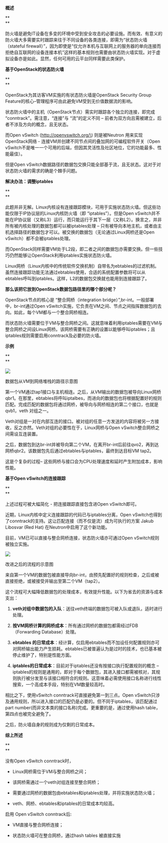 **概述**

**  
**

防火墙是避免IT设备在多变的环境中受到安全攻击的必要设施。而有效、有意义的防火墙大多需要实时跟踪来往于不同设备的各类连接，即需为“状态防火墙（stateful firewall）”，因为即使是“仅允许本机与互联网上的服务器的单向连接而拒绝自互联网的设备连接本机”这样的基本规则也需要由状态防火墙实现。对于虚拟设备亦是如此。显然，任何可用的云平台同样需要此类保护。

  


**基于OpenStack的状态防火墙**

**  
**

OpenStack为其访客VM实施的有状态防火墙是OpenStack Security Group Feature的核心–管理程序可由此避免VM受到无价值数据流的影响。

  


状态防火墙中的主机（OpenStack节点）需实时跟踪各个独立的连接，即完成 “conntrack”。需注意，“连接”与 “流”的定义不同 – 前者为双方向且需被建立，后者不涉及方向的概念，且无状态。

  


而Open vSwitch \(http://openvswitch.org/\) 则是被Neutron 用来实现OpenStack网络 - 连接VM并创建不同节点间的叠加网的可编程软件开关（Open vSwitch不是唯一一个可用的后端，但因其灵活性及社区地位，它的功能最多、性能最佳）。

  


但是Open vSwitch数据路径的数据包交换只能全部基于流，且无状态。这对于对状态防火墙的需求的确是个棘手问题。

  


**解决办法：调整iptables**

**  
**

此题并非无解。Linux内核设有连接跟踪模块，可用于实施状态防火墙。但这些功能仅限于IP协议层的Linux内核防火墙（即 “iptables”）。但是Open vSwitch并不能在IP协议层（又称L3）运行，而只能运行于其下一层（又称L2）。换言之，并非所有被内核处理的数据包都可以被iptables处理 – 只有被导向本地主机，或者由主机选择路径的数据包才可以。被交换的数据包（无论通过Linux网桥还是Open vSwitch）都不会被iptables处理。

  


而OpenStack同样需要VM处于L2段，即二者之间的数据包亦需要交换。但一些技巧仍然能够让OpenStack利用iptables实施状态防火墙。



Linux网桥（Linux内核中的传统软件交换机制）自带名为ebtables的过滤机制。虽然连接跟踪功能无法通过ebtables使用，合适的系统配置参数将可以从ebtables呼叫到iptables。这样，L2的数据包交换就也能用到连接跟踪了。

  


**那么该把它放到OpenStack数据包路径里的哪个部分呢？**

  


OpenStack节点的核心是 “整合网桥（integration bridge）”,br-int。一般部署中，br-int通过Open vSwitch实施，它负责在VM之间、节点之间指挥数据包的去向。如此，每个VM都与一个整合网桥相连。

  


而状态防火墙需要位于VM与整合网桥之间。这就意味着利用iptables需要在VM与整合网桥之间设Linux网桥。该网桥需要有正确的设置以能够呼叫iptables；且iptables规则需要启用conntrack及必要的防火墙。

  




**示例**

**  
**

![](https://mmbiz.qpic.cn/mmbiz_png/TkGS5WgibziaribH9ZbJwiayXQ3pR1wBrIxt1Ky72YlOjYicicE4MAeYLAOxbTdq0EA5PEEWwU80cRQa6TG0r5QcFwIQ/640?wx_fmt=png&tp=webp&wxfrom=5&wx_lazy=1&wx_co=1)  


  


数据包从VM到网络堆栈的路径示意图



第一个VM通过tap1接口与主机相连。之后，从VM输出的数据包被导向Linux网桥qbr1。在那里，ebtables将呼叫iptalbes，而进向的数据包也将根据配置好的规则匹配。完成匹配的数据包将通过网桥，被导向与网桥相连的第二个接口，也就是qvb1，veth 对组之一。

  


Veth对组是一对在内部互连的接口。被对组的任意一方发送的内容将被另一方接收，反之亦然。Veth对组的必要性在于，Linux网桥与Open vSwitch整合网桥之间需设互连装置。

  


之后，数据包到达br-int并被导向第二个VM，在离开br-int后前往qvo2，再到达网桥qbr2。该数据包先后通过ebtables与iptables，最终到达目标VM tap2。

  


这是个复杂的过程– 这些网桥与接口会为CPU处理速度和延时产生附加成本，影响性能。

  


**基于Open vSwitch的连接跟踪**

**  
**

上述过程可被大幅简化 - 把连接跟踪直接包含进Open vSwitch即可。

  


近期，Linux内核中定义连接跟踪的代码已与iptables分离，Open vSwitch也得到了conntrack的支持。这让匹配连接（而不仅是流）成为可执行的方案 Jakub Libosvar \(Red Hat\) 在Neutron中启用了这个新功能。

  


目前，VM已可以直接与整合网桥连接，状态防火墙亦可通过Open vSwitch规则被独立实施。

  


![](https://mmbiz.qpic.cn/mmbiz_png/TkGS5WgibziaribH9ZbJwiayXQ3pR1wBrIxtw1RIjGNBz2Y9icRAbjjibTTibGO5FBPW4S5cDXLrF5d4h0FOzzlGQJhXw/640?wx_fmt=png&tp=webp&wxfrom=5&wx_lazy=1&wx_co=1)

改进之后的流程的示意图

  


来自第一个VM的数据包被直接导向br-int，由预先配置好的规则检查，之后或被直接拒绝，或被接受并输出至第二个VM（tap2）。



这个流程可大幅降低数据包的处理成本，有效提升性能。以下为省去的资源与成本支出：

  


1. **veth对组中数据包的入队**：送往veth终端的数据包可被入队或退队，适时进行处理。

  

2. **按VM网桥计算的网桥成本**：所有通过网桥的数据包都需经过FDB （Forwarding Database）处理。

  

3. **ebtables 的日常成本**：经计算，仅启用ebtables而不加设任何配置规则亦可对网桥输出能力产生损耗。ebtables已被普遍认为是过时的技术，也已基本被停止维护了，特别是性能方面。

  

4. **iptables的日常成本**：目前对于iptables还没有按接口执行配置规则的概念 – iptables的规则是通用的，即对于每个数据包，其进入接口都需被核对，其规则执行被分发至与该接口相符合的规则。这意味着必需使用接口名称进行线性搜索，一个高成本手段，特别在VM数量较高时。

  


相比之下，使用vSwitch conntrack可直接避免第一到三点。Open vSwitch只涉及通用规则，所以进入接口的匹配仍是必要的。但不同于iptables，该匹配通过part number\(而非文本类的接口名称\)完成。更重要的是，通过使用hash table，第四点也被完全避免了。

  


之后，防火墙自身的规则成为仅剩的日常成本。

  


**综上所述**

**  
**

没有Open vSwitch conntrack时，

  


* Linux网桥需位于VM与整合网桥之间；

* 该网桥需通过一个veth对组连接至整合网桥；

* 需要通过网桥的数据包由ebtables和iptables处理，并将实施状态防火墙；

* veth、网桥、ebtables和iptables的日常成本均较高。

  


启用 Open vSwitch conntrack后:

* VM直接与整合网桥连接；

* 状态防火墙可在整合网桥，通过hash tables 被直接实施



